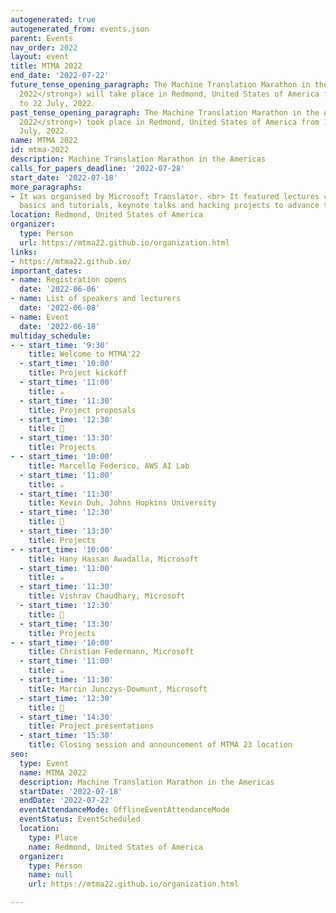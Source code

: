 ```yaml
---
autogenerated: true
autogenerated_from: events.json
parent: Events
nav_order: 2022
layout: event
title: MTMA 2022
end_date: '2022-07-22'
future_tense_opening_paragraph: The Machine Translation Marathon in the Americas (<strong>MTMA
  2022</strong>) will take place in Redmond, United States of America from 18 July
  to 22 July, 2022.
past_tense_opening_paragraph: The Machine Translation Marathon in the Americas (<strong>MTMA
  2022</strong>) took place in Redmond, United States of America from 18 July to 22
  July, 2022.
name: MTMA 2022
id: mtma-2022
description: Machine Translation Marathon in the Americas
calls_for_papers_deadline: '2022-07-28'
start_date: '2022-07-18'
more_paragraphs:
- It was organised by Microsoft Translator. <br> It featured lectures covering the
  basics and tutorials, keynote talks and hacking projects to advance tools or research.
location: Redmond, United States of America
organizer:
  type: Person
  url: https://mtma22.github.io/organization.html
links:
- https://mtma22.github.io/
important_dates:
- name: Registration opens
  date: '2022-06-06'
- name: List of speakers and lecturers
  date: '2022-06-08'
- name: Event
  date: '2022-06-18'
multiday_schedule:
- - start_time: '9:30'
    title: Welcome to MTMA'22
  - start_time: '10:00'
    title: Project kickoff
  - start_time: '11:00'
    title: ☕️
  - start_time: '11:30'
    title: Project proposals
  - start_time: '12:30'
    title: 🍴
  - start_time: '13:30'
    title: Projects
- - start_time: '10:00'
    title: Marcello Federico, AWS AI Lab
  - start_time: '11:00'
    title: ☕️
  - start_time: '11:30'
    title: Kevin Duh, Johns Hopkins University
  - start_time: '12:30'
    title: 🍴
  - start_time: '13:30'
    title: Projects
- - start_time: '10:00'
    title: Hany Hassan Awadalla, Microsoft
  - start_time: '11:00'
    title: ☕️
  - start_time: '11:30'
    title: Vishrav Chaudhary, Microsoft
  - start_time: '12:30'
    title: 🍴
  - start_time: '13:30'
    title: Projects
- - start_time: '10:00'
    title: Christian Federmann, Microsoft
  - start_time: '11:00'
    title: ☕️
  - start_time: '11:30'
    title: Marcin Junczys-Dowmunt, Microsoft
  - start_time: '12:30'
    title: 🍴
  - start_time: '14:30'
    title: Project presentations
  - start_time: '15:30'
    title: Closing session and announcement of MTMA 23 location
seo:
  type: Event
  name: MTMA 2022
  description: Machine Translation Marathon in the Americas
  startDate: '2022-07-18'
  endDate: '2022-07-22'
  eventAttendanceMode: OfflineEventAttendanceMode
  eventStatus: EventScheduled
  location:
    type: Place
    name: Redmond, United States of America
  organizer:
    type: Person
    name: null
    url: https://mtma22.github.io/organization.html

---
```


